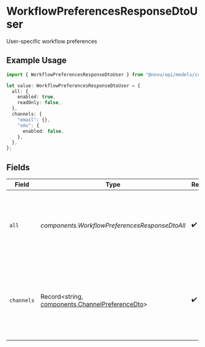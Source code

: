# WorkflowPreferencesResponseDtoUser

User-specific workflow preferences

## Example Usage

```typescript
import { WorkflowPreferencesResponseDtoUser } from "@novu/api/models/components";

let value: WorkflowPreferencesResponseDtoUser = {
  all: {
    enabled: true,
    readOnly: false,
  },
  channels: {
    "email": {},
    "sms": {
      enabled: false,
    },
  },
};
```

## Fields

| Field                                                                                                              | Type                                                                                                               | Required                                                                                                           | Description                                                                                                        | Example                                                                                                            |
| ------------------------------------------------------------------------------------------------------------------ | ------------------------------------------------------------------------------------------------------------------ | ------------------------------------------------------------------------------------------------------------------ | ------------------------------------------------------------------------------------------------------------------ | ------------------------------------------------------------------------------------------------------------------ |
| `all`                                                                                                              | *components.WorkflowPreferencesResponseDtoAll*                                                                     | :heavy_check_mark:                                                                                                 | A preference for the workflow. The values specified here will be used if no preference is specified for a channel. |                                                                                                                    |
| `channels`                                                                                                         | Record<string, [components.ChannelPreferenceDto](../../models/components/channelpreferencedto.md)>                 | :heavy_check_mark:                                                                                                 | Preferences for different communication channels                                                                   | {<br/>"email": {<br/>"enabled": true<br/>},<br/>"sms": {<br/>"enabled": false<br/>}<br/>}                          |
